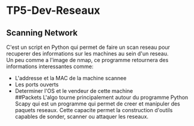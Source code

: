 # TP5-Dev-Reseaux
## Scanning Network
C'est un script en Python qui permet de faire un scan reseau pour recuperer des informations sur les machines
au sein d'un reseau.   
Un peu comme a l'image de nmap, ce programme retournera des informations interessantes comme:
- L'addresse et la MAC de la machine scannee
- Les ports ouverts
- Determiner l'OS et le vendeur de cette machine  
##Packets
L'algo tourne principalement autour du programme Python Scapy qui est un programme qui permet de creer et 
manipuler des paquets reseaux. Cette capacite permet la construction d'outils capables de sonder, scanner ou attaquer
les reseaux. 
  
